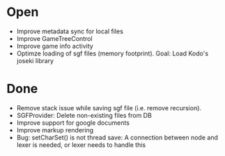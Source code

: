 Open
=============
- Improve metadata sync for local files
- Improve GameTreeControl
- Improve game info activity
- Optimze loading of sgf files (memory footprint). Goal: Load Kodo's joseki library

Done
=============
- Remove stack issue while saving sgf file (i.e. remove recursion).
- SGFProvider: Delete non-existing files from DB
- Improve support for google documents
- Improve markup rendering
- Bug: setCharSet() is not thread save: A connection between node and lexer is needed, or lexer needs to handle this
